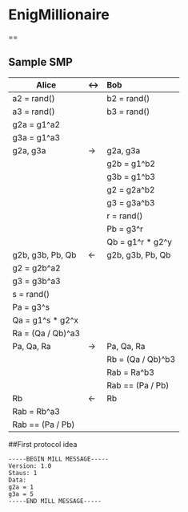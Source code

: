# EnigMillionaire
==
## Sample SMP
|Alice              |<->  |Bob                |
|-------------------|:----|:------------------|
|a2  = rand()       |     |b2  = rand()       |
|a3  = rand()       |     |b3  = rand()       |
|g2a = g1^a2        |     |                   |
|g3a = g1^a3        |     |                   |
|g2a, g3a           | ->  |g2a, g3a           |
|                   |     |g2b = g1^b2        |
|                   |     |g3b = g1^b3        |
|                   |     |g2  = g2a^b2       |
|                   |     |g3  = g3a^b3       |
|                   |     |r   = rand()       |
|                   |     |Pb  = g3^r         |
|                   |     |Qb  = g1^r * g2^y  |
|g2b, g3b, Pb, Qb   | <-  |g2b, g3b, Pb, Qb   |
|g2  = g2b^a2       |     |                   |
|g3  = g3b^a3       |     |                   |
|s   = rand()       |     |                   |
|Pa  = g3^s         |     |                   |
|Qa  = g1^s * g2^x  |     |                   |
|Ra  = (Qa / Qb)^a3 |     |                   |
|Pa, Qa, Ra         | ->  |Pa, Qa, Ra         |
|                   |     |Rb  = (Qa / Qb)^b3 |
|                   |     |Rab = Ra^b3        |
|                   |     |Rab == (Pa / Pb)   |
|Rb                 | <-  |Rb                 |
|Rab = Rb^a3        |     |                   |
|Rab == (Pa / Pb)   |     |                   |

##First protocol idea
```
-----BEGIN MILL MESSAGE-----
Version: 1.0
Staus: 1
Data:
g2a = 1
g3a = 5
-----END MILL MESSAGE-----
```
